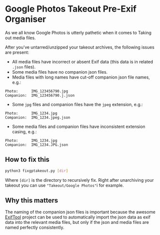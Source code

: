 # Google Photos Takeout Pre-Exif Organiser

As we all know Google Photos is utterly pathetic when it comes to Taking out media files.

After you've untarred/unzipped your takeout archives, the following issues are present:

- All media files have incorrect or absent Exif data (this data is in related `.json` files).
- Some media files have no companion json files.
- Media files with long names have cut-off companion json file names, e.g.:
```
Photo:      IMG_123456790.jpg
Companion:  IMG_123456790.j.json
```
- Some `jpg` files and companion files have the `jpeg` extension, e.g.:
```
Photo:      IMG_1234.jpg
Companion:  IMG_1234.jpeg.json
```
- Some media files and companion files have inconsistent extension casing, e.g.:
```
Photo:      IMG_1234.jpg
Companion:  IMG_1234.JPG.json
```

## How to fix this

```sh
python3 fixgptakeout.py [dir]
```
Where `[dir]` is the directory to recursively fix. Right after unarchiving your takeout you can use `"Takeout/Google Photos"`i for example.

## Why this matters

The naming of the companion json files is important because the awesome [ExifTool](https://exiftool.org) project can be used to automatically import the json data as exif data into the relevant media files, but only if the json and media files are named perfectly consistently.

